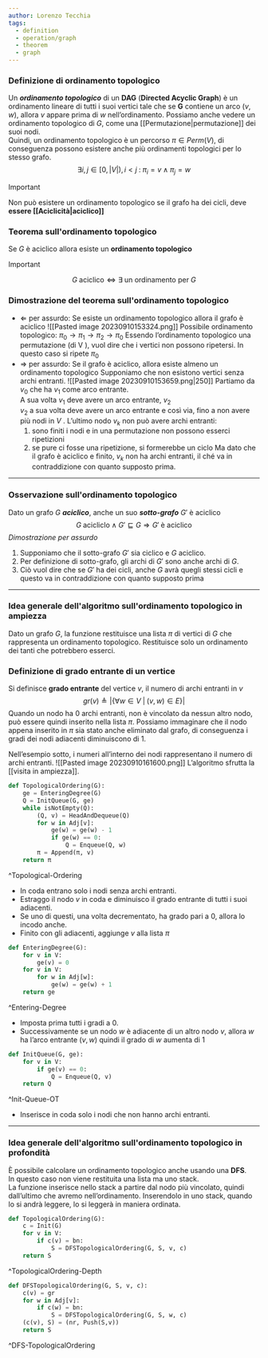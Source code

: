```yaml
---
author: Lorenzo Tecchia
tags:
  - definition
  - operation/graph
  - theorem
  - graph
---
```


### Definizione di ordinamento topologico
Un ***ordinamento topologico*** di un $\textbf{DAG}$ ($\textbf{Directed Acyclic Graph}$) è un ordinamento lineare di tutti i suoi vertici tale che se $\textbf{G}$ contiene un arco $(v, w)$, allora $v$ appare prima di $w$ nell’ordinamento.
Possiamo anche vedere un ordinamento topologico di $G$, come una [[Permutazione|permutazione]] dei suoi nodi.  
Quindi, un ordinamento topologico è un percorso $\pi \in Perm(V)$, di conseguenza possono esistere anche più ordinamenti topologici per lo stesso grafo.
$$\exists i,j \in [0, |V|), i < j \;:\;\pi_{i}= v \; \land\; \pi_{j}=w$$
>[!important] 
> Non può esistere un ordinamento topologico se il grafo ha dei cicli, deve **essere [[Aciclicità|aciclico]]**


### Teorema sull'ordinamento topologico
Se $G$ è aciclico allora esiste un **ordinamento topologico**
>[!important] 
>$$G\;\text{aciclico} \iff \exists \;\text{un ordinamento per}\; G$$



### Dimostrazione del teorema sull'ordinamento topologico
-  $\Leftarrow$ per assurdo: Se esiste un ordinamento topologico allora il grafo è aciclico
![[Pasted image 20230910153324.png]]
 Possibile ordinamento topologico: $\pi_0 \rightarrow \pi_1 \rightarrow \pi_{2} \rightarrow \pi_{0}$
 Essendo l’ordinamento topologico una permutazione (di V ), vuol dire che i vertici non possono ripetersi.
 In questo caso si ripete $\pi_0$
- $\Rightarrow$ per assurdo: Se il grafo è aciclico, allora esiste almeno un ordinamento topologico
Supponiamo che non esistono vertici senza archi entranti.
![[Pasted image 20230910153659.png|250]]
 Partiamo da $v_0$ che ha $v_1$ come arco entrante.  
 A sua volta $v_1$ deve avere un arco entrante, $v_2$  
 $v_2$ a sua volta deve avere un arco entrante e così via, fino a non avere più nodi in $V$ . L’ultimo nodo $v_k$ non può avere archi entranti:
	1. sono finiti i nodi e in una permutazione non possono esserci ripetizioni
	2. se pure ci fosse una ripetizione, si formerebbe un ciclo
Ma dato che il grafo è aciclico e finito, $v_k$ non ha archi entranti, il ché va in contraddizione con quanto supposto prima.


---
### Osservazione sull'ordinamento topologico
Dato un grafo $G$ ***aciclico***, anche un suo ***sotto-grafo*** $G′$ è aciclico
$$G \;\text{acicliclo} \land G′ ⊑ G ⇒ G′ \;\text{è aciclico}$$
*Dimostrazione per assurdo*
1. Supponiamo che il sotto-grafo $G′$ sia ciclico e $G$ aciclico.  
2. Per definizione di sotto-grafo, gli archi di $G′$ sono anche archi di $G$.  
3. Ciò vuol dire che se $G′$ ha dei cicli, anche $G$ avrà quegli stessi cicli e questo va in contraddizione con quanto supposto prima
---

### Idea generale dell'algoritmo sull'ordinamento topologico in ampiezza
Dato un grafo $G$, la funzione restituisce una lista $\pi$ di vertici di $G$ che rappresenta un ordinamento topologico.
Restituisce solo un ordinamento dei tanti che potrebbero esserci.




### Definizione di grado entrante di un vertice
Si definisce **grado entrante** del vertice $v$, il numero di archi entranti in $v$
$$gr(v) \triangleq |\{\forall w \in V\;|\;(v,w)\in E\}|$$
Quando un nodo ha $0$ archi entranti, non è vincolato da nessun altro nodo, può essere quindi inserito nella lista $\pi$. Possiamo immaginare che il nodo appena inserito in $\pi$ sia stato anche eliminato dal grafo, di conseguenza i gradi dei nodi adiacenti diminuiscono di $1$.




Nell’esempio sotto, i numeri all’interno dei nodi rappresentano il numero di archi entranti.
![[Pasted image 20230910161600.png]]
L’algoritmo sfrutta la [[visita in ampiezza]].

```python
def TopologicalOrdering(G):
	ge = EnteringDegree(G)
	Q = InitQueue(G, ge)
	while isNotEmpty(Q):
		(Q, v) = HeadAndDequeue(Q)
		for w in Adj[v]:
			ge(w) = ge(w) - 1
			if ge(w) == 0:
				Q = Enqueue(Q, w)
		π = Append(π, v)
	return π	
```
^Topological-Ordering

- In coda entrano solo i nodi senza archi entranti.
- Estraggo il nodo $v$ in coda e diminuisco il grado entrante di tutti i suoi adiacenti.
- Se uno di questi, una volta decrementato, ha grado pari a $0$, allora lo incodo anche.
- Finito con gli adiacenti, aggiunge $v$ alla lista $\pi$

```python
def EnteringDegree(G):
	for v in V:
		ge(v) = 0
	for v in V:
		for w in Adj[w]:
			ge(w) = ge(w) + 1
	return ge
```
^Entering-Degree

- Imposta prima tutti i gradi a $0$.
- Successivamente se un nodo $w$ è adiacente di un altro nodo $v$, allora $w$ ha l’arco entrante $(v, w)$ quindi il grado di $w$ aumenta di $1$

```python
def InitQueue(G, ge):
	for v in V:
		if ge(v) == 0:
			Q = Enqueue(Q, v)
	return Q
```
^Init-Queue-OT

- Inserisce in coda solo i nodi che non hanno archi entranti.
---
### Idea generale dell'algoritmo sull'ordinamento topologico in profondità
È possibile calcolare un ordinamento topologico anche usando una $\textbf{DFS}$.  
In questo caso non viene restituita una lista ma uno stack.  
La funzione inserisce nello stack a partire dal nodo più vincolato, quindi dall’ultimo che avremo nell’ordinamento.
Inserendolo in uno stack, quando lo si andrà leggere, lo si leggerà in maniera ordinata.




```python
def TopologicalOrdering(G):
	c = Init(G)
	for v in V:
		if c(v) = bn:
			S = DFSTopologicalOrdering(G, S, v, c)
	return S
```
^TopologicalOrdering-Depth

```python
def DFSTopologicalOrdering(G, S, v, c):
	c(v) = gr
	for w in Adj[v]:
		if c(w) = bn:
			S = DFSTopologicalOrdering(G, S, w, c)
	(c(v), S) = (nr, Push(S,v))
	return S
```
^DFS-TopologicalOrdering